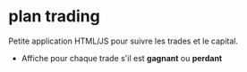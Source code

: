 # plan trading

Petite application HTML/JS pour suivre les trades et le capital.

- Affiche pour chaque trade s'il est **gagnant** ou **perdant**
